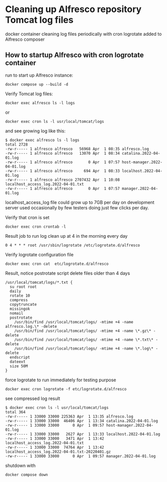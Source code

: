 # Cleaning up Alfresco repository Tomcat log files
docker container cleaning log files periodically with cron logrotate added to Alfresco composer

## How to startup Alfresco with cron logrotate container

run to start up Alfresco instance:

    docker compose up --build -d 

Verify Tomcat log files:

    docker exec alfresco ls -l logs
or

    docker exec cron ls -l usr/local/tomcat/logs


and see growing log like this:

    $ docker exec alfresco ls -l logs
    total 2728
    -rw-r----- 1 alfresco alfresco   56968 Apr  1 08:35 alfresco.log
    -rw-r----- 1 alfresco alfresco   13070 Apr  1 08:34 catalina.2022-04-01.log
    -rw-r----- 1 alfresco alfresco       0 Apr  1 07:57 host-manager.2022-04-01.log
    -rw-r----- 1 alfresco alfresco     694 Apr  1 08:33 localhost.2022-04-01.log
    -rw-r----- 1 alfresco alfresco 2707432 Apr  1 10:08 localhost_access_log.2022-04-01.txt
    -rw-r----- 1 alfresco alfresco       0 Apr  1 07:57 manager.2022-04-01.log

localhost_access_log file could grow up to 7GB per day on development server used occasionally by few testers doing just few clicks per day.

Verify that cron is set

    docker exec cron crontab -l

Result job to run log clean up at 4 in the morning every day

    0 4 * * * root /usr/sbin/logrotate /etc/logrotate.d/alfresco

Verify logrotate configuration file

    docker exec cron cat  etc/logrotate.d/alfresco

Result, notice postrotate script delete files older than 4 days

    /usr/local/tomcat/logs/*.txt {
      su root root
      daily
      rotate 10
      compress
      copytruncate
      missingok
      nomail
      postrotate
        /usr/bin/find /usr/local/tomcat/logs/ -mtime +4 -name alfresco.log.\* -delete
        /usr/bin/find /usr/local/tomcat/logs/ -mtime +4 -name \*.gz\* -delete
        /usr/bin/find /usr/local/tomcat/logs/ -mtime +4 -name \*.txt\* -delete
        /usr/bin/find /usr/local/tomcat/logs/ -mtime +4 -name \*.log\* -delete
      endscript
      dateext
      size 50M
    }


force logrotate to run immediately for testing purpose

    docker exec cron logrotate -f etc/logrotate.d/alfresco

see compressed log result

    $ docker exec cron ls -l usr/local/tomcat/logs
    total 364
    -rw-r----- 1 33000 33000 225363 Apr  1 13:35 alfresco.log
    -rw-r----- 1 33000 33000  46406 Apr  1 13:34 catalina.2022-04-01.log
    -rw-r----- 1 33000 33000      0 Apr  1 09:57 host-manager.2022-04-01.log
    -rw-r----- 1 33000 33000   2627 Apr  1 13:33 localhost.2022-04-01.log
    -rw-r----- 1 33000 33000   3471 Apr  1 13:42 localhost_access_log.2022-04-01.txt
    -rw-r----- 1 33000 33000  74764 Apr  1 13:42 localhost_access_log.2022-04-01.txt-20220401.gz
    -rw-r----- 1 33000 33000      0 Apr  1 09:57 manager.2022-04-01.log

shutdown with

    docker compose down

